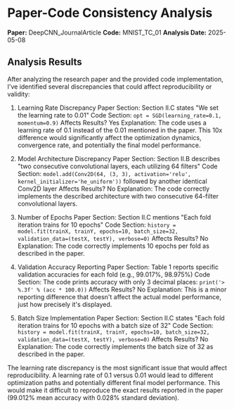# Paper-Code Consistency Analysis

**Paper:** DeepCNN_JournalArticle
**Code:** MNIST_TC_01
**Analysis Date:** 2025-05-08

## Analysis Results

After analyzing the research paper and the provided code implementation, I've identified several discrepancies that could affect reproducibility or validity:

1. Learning Rate Discrepancy
   Paper Section: Section II.C states "We set the learning rate to 0.01"
   Code Section: `opt = SGD(learning_rate=0.1, momentum=0.9)`
   Affects Results? Yes
   Explanation: The code uses a learning rate of 0.1 instead of the 0.01 mentioned in the paper. This 10x difference would significantly affect the optimization dynamics, convergence rate, and potentially the final model performance.

2. Model Architecture Discrepancy
   Paper Section: Section II.B describes "two consecutive convolutional layers, each utilizing 64 filters"
   Code Section: `model.add(Conv2D(64, (3, 3), activation='relu', kernel_initializer='he_uniform'))` followed by another identical Conv2D layer
   Affects Results? No
   Explanation: The code correctly implements the described architecture with two consecutive 64-filter convolutional layers.

3. Number of Epochs
   Paper Section: Section II.C mentions "Each fold iteration trains for 10 epochs"
   Code Section: `history = model.fit(trainX, trainY, epochs=10, batch_size=32, validation_data=(testX, testY), verbose=0)`
   Affects Results? No
   Explanation: The code correctly implements 10 epochs per fold as described in the paper.

4. Validation Accuracy Reporting
   Paper Section: Table 1 reports specific validation accuracies for each fold (e.g., 99.017%, 98.975%)
   Code Section: The code prints accuracy with only 3 decimal places: `print('> %.3f' % (acc * 100.0))`
   Affects Results? No
   Explanation: This is a minor reporting difference that doesn't affect the actual model performance, just how precisely it's displayed.

5. Batch Size Implementation
   Paper Section: Section II.C states "Each fold iteration trains for 10 epochs with a batch size of 32"
   Code Section: `history = model.fit(trainX, trainY, epochs=10, batch_size=32, validation_data=(testX, testY), verbose=0)`
   Affects Results? No
   Explanation: The code correctly implements the batch size of 32 as described in the paper.

The learning rate discrepancy is the most significant issue that would affect reproducibility. A learning rate of 0.1 versus 0.01 would lead to different optimization paths and potentially different final model performance. This would make it difficult to reproduce the exact results reported in the paper (99.012% mean accuracy with 0.028% standard deviation).